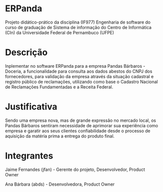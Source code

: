 # ERPanda
Projeto didático-prático da disciplina (IF977) Engenharia de software do curso de graduação de Sistema de informação do Centro de Informática (CIn) da Universidade Federal de Pernambuco (UFPE)

# Descrição
Inplementar no software ERPanda para a empresa Pandas Bárbaros - Doceria, a funcionalidade para consulta aos dados abestos do CNPJ dos fornecedores, para validação da empresa através da situação cadastral e registro público de reclamações, utilizando como base o Cadastro Nacional de Reclamações Fundamentadas e a Receita Federal.

# Justificativa
Sendo uma empresa nova, mas de grande expressão no mercado local, os Pandas Bárbaros sentiram necessidade de aprimorar sua experiência como empresa e garatir aos seus clientes confiabilidade desde o processo de aquisição da matéria prima a entrega do produto final.

# Integrantes
Jaime Fernandes (jfan) - Gerente do projeto, Desenvolvedor, Product Owner

Ana Bárbara (abds) - Desenvolvedora, Product Owner
